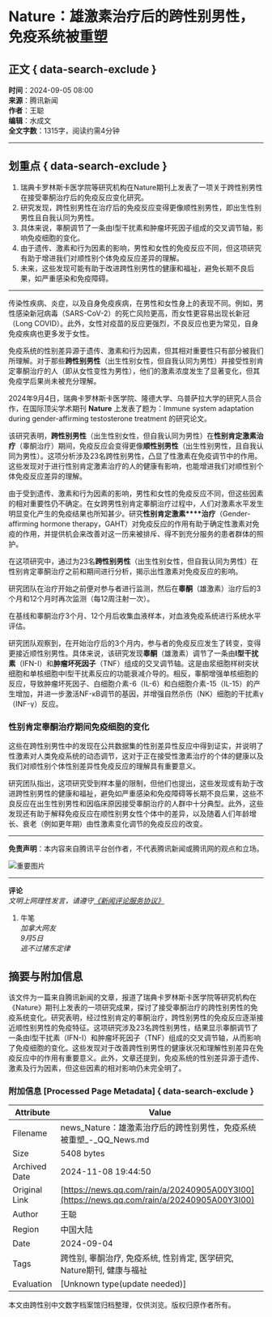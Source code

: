 # Nature：雄激素治疗后的跨性别男性，免疫系统被重塑

## 正文 { data-search-exclude }


**时间**：2024-09-05 08:00  
**来源**：腾讯新闻  
**作者**：王聪  
**编辑**：水成文  
**全文字数**：1315字，阅读约需4分钟  

---

## 划重点 { data-search-exclude }

1. 瑞典卡罗林斯卡医学院等研究机构在Nature期刊上发表了一项关于跨性别男性在接受睾酮治疗后的免疫反应变化研究。
2. 研究发现，跨性别男性在治疗后的免疫反应变得更像顺性别男性，即出生性别男性且自我认同为男性。
3. 具体来说，睾酮调节了一条由Ⅰ型干扰素和肿瘤坏死因子组成的交叉调节轴，影响免疫细胞的变化。
4. 由于遗传、激素和行为因素的影响，男性和女性的免疫反应不同，但这项研究有助于增进我们对顺性别个体免疫反应差异的理解。
5. 未来，这些发现可能有助于改进跨性别男性的健康和福祉，避免长期不良后果，如严重感染和免疫障碍。

---

传染性疾病、炎症，以及自身免疫疾病，在男性和女性身上的表现不同。例如，男性感染新冠病毒（SARS-CoV-2）的死亡风险更高，而女性更容易出现长新冠（Long COVID）。此外，女性对疫苗的反应更强烈，不良反应也更为常见，自身免疫疾病也更多发于女性。

免疫系统的性别差异源于遗传、激素和行为因素，但其相对重要性只有部分被我们所理解。对于那些**跨性别男性**（出生性别女性，但自我认同为男性）并接受性别肯定睾酮治疗的人（即从女性变性为男性），他们的激素浓度发生了显著变化，但其免疫学后果尚未被充分理解。

2024年9月4日，瑞典卡罗林斯卡医学院、隆德大学、乌普萨拉大学的研究人员合作，在国际顶尖学术期刊 **Nature** 上发表了题为：Immune system adaptation during gender-affirming testosterone treatment 的研究论文。

该研究表明，**跨性别男性**（出生性别女性，但自我认同为男性）在**性别肯定激素治疗**（睾酮治疗）期间，免疫反应会变得更像**顺性别男性**（出生性别男性，且自我认同为男性）。这项分析涉及23名跨性别男性，凸显了性激素在免疫调节中的作用。这些发现对于进行性别肯定激素治疗的人的健康有影响，也能增进我们对顺性别个体免疫反应差异的理解。

由于受到遗传、激素和行为因素的影响，男性和女性的免疫反应不同，但这些因素的相对重要性仍不确定。在女跨男性别肯定睾酮治疗过程中，人们对激素水平发生明显变化产生的免疫结果也所知甚少。研究**性别肯定激素****治疗**（Gender-affirming hormone therapy，GAHT）对免疫反应的作用有助于确定性激素对免疫的作用，并提供机会来改善对这一历来被排斥、得不到充分服务的患者群体的照护。

在这项研究中，通过为23名**跨性别男性**（出生性别女性，但自我认同为男性）在性别肯定睾酮治疗之前和期间进行分析，揭示出性激素对免疫反应的影响。

研究团队在治疗开始之前便对参与者进行监测，然后在**睾酮**（雄激素）治疗后的3个月和12个月时再次监测（每12周注射一次）。

在基线和睾酮治疗3个月、12个月后收集血液样本，对血液免疫系统进行系统水平评估。

研究团队观察到，在开始治疗后的3个月内，参与者的免疫反应发生了转变，变得更接近顺性别男性。具体来说，该研究发现**睾酮**（雄激素）调节了一条由**Ⅰ型干扰素**（IFN-Ⅰ）和**肿瘤坏死因子**（TNF）组成的交叉调节轴。这是由浆细胞样树突状细胞和单核细胞中I型干扰素反应的功能衰减介导的。相反，睾酮增强单核细胞的反应，导致肿瘤坏死因子、白细胞介素-6（IL-6）和白细胞介素-15（IL-15）的产生增加，并进一步激活NF-κB调节的基因，并增强自然杀伤（NK）细胞的干扰素γ（INF-γ）反应。

### 性别肯定睾酮治疗期间免疫细胞的变化

这些在跨性别男性中的发现在公共数据集的性别差异性反应中得到证实，并说明了性激素对人类免疫系统的动态调节，这对于正在接受性激素治疗的个体的健康以及我们对顺性别个体性别差异性免疫反应的理解具有重要意义。

研究团队指出，这项研究受到样本量的限制，但他们也提出，这些发现或有助于改进跨性别男性的健康和福祉，避免如严重感染和免疫障碍等长期不良后果，这些不良反应在出生性别男性和因临床原因接受睾酮治疗的人群中十分典型。此外，这些发现还有助于解释免疫反应在顺性别男女性个体中的差异，以及随着人们年龄增长、衰老（例如更年期）由性激素变化调节的免疫反应的改变。

---

**免责声明**：本内容来自腾讯平台创作者，不代表腾讯新闻或腾讯网的观点和立场。

![重要图片](https://inews.gtimg.com/newsapp_bt/0/1012205723968_6694/0)

---

**评论**  
*文明上网理性发言，请遵守[《新闻评论服务协议》](https://new.qq.com/static/coralinfo.htm)*

1. 牛笔  
   *加拿大网友*  
   *9月5日*  
   *逃不过猪东定律*

## 摘要与附加信息

<!-- tcd_abstract -->
该文件为一篇来自腾讯新闻的文章，报道了瑞典卡罗林斯卡医学院等研究机构在《Nature》期刊上发表的一项研究成果，探讨了接受睾酮治疗的跨性别男性的免疫系统变化。研究表明，经过性别肯定的睾酮治疗，跨性别男性的免疫反应逐渐接近顺性别男性的免疫特征。这项研究涉及23名跨性别男性，结果显示睾酮调节了一条由Ⅰ型干扰素（IFN-Ⅰ）和肿瘤坏死因子（TNF）组成的交叉调节轴，从而影响了免疫细胞的变化。这些发现对于改善跨性别男性的健康状况和理解性别差异在免疫反应中的作用有重要意义。此外，文章还提到，免疫系统的性别差异源于遗传、激素及行为因素，但这些因素的相对影响仍未完全明了。
<!-- tcd_abstract_end -->

### 附加信息 [Processed Page Metadata] { data-search-exclude }

| Attribute       | Value                                  |
|-----------------|----------------------------------------|
| Filename        | news_Nature：雄激素治疗后的跨性别男性，免疫系统被重塑_-_QQ_News.md                             |
| Size            | 5408 bytes                           |
| Archived Date   | 2024-11-08 19:44:50                             |
| Original Link   | [https://news.qq.com/rain/a/20240905A00Y3I00](https://news.qq.com/rain/a/20240905A00Y3I00)                       |
| Author          | 王聪                               |
| Region          | 中国大陆                               |
| Date            | 2024-09-04                                 |
| Tags            | 跨性别, 睾酮治疗, 免疫系统, 性别肯定, 医学研究, Nature期刊, 健康与福祉                                 |
| Evaluation            | [Unknown type(update needed)]                                 |
<!-- tcd_table_end -->

本文由跨性别中文数字档案馆归档整理，仅供浏览。版权归原作者所有。
